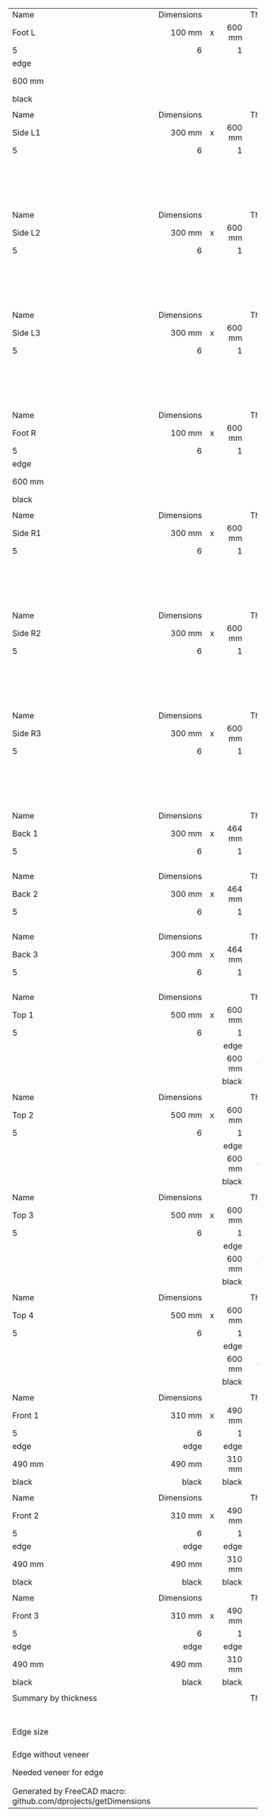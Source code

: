 |   |   |   |   |   |   |   |
|:--|--:|--:|--:|--:|--:|--:|
|   Name   |   Dimensions   |   |   |   Thickness   |   Quantity   |   m2   |
|   Foot L   |   100 mm   |   x   |   600 mm   |   18 mm   |   1   |   0.06   |
|   5   |   6   |   |   1   |   2   |   3   |   4   |
|   edge   |   |   |   |   |   edge   |   edge   |
|   600 mm   |   |   |   |   |   100 mm   |   100 mm   |
|   black   |   |   |   |   |   black   |   black   |
|   |   |   |   |   |   |   |
|   Name   |   Dimensions   |   |   |   Thickness   |   Quantity   |   m2   |
|   Side L1   |   300 mm   |   x   |   600 mm   |   18 mm   |   1   |   0.18   |
|   5   |   6   |   |   1   |   2   |   3   |   4   |
|   |   |   |   |   |   edge   |   edge   |
|   |   |   |   |   |   300 mm   |   300 mm   |
|   |   |   |   |   |   black   |   black   |
|   |   |   |   |   |   |   |
|   Name   |   Dimensions   |   |   |   Thickness   |   Quantity   |   m2   |
|   Side L2   |   300 mm   |   x   |   600 mm   |   18 mm   |   1   |   0.18   |
|   5   |   6   |   |   1   |   2   |   3   |   4   |
|   |   |   |   |   |   edge   |   edge   |
|   |   |   |   |   |   300 mm   |   300 mm   |
|   |   |   |   |   |   black   |   black   |
|   |   |   |   |   |   |   |
|   Name   |   Dimensions   |   |   |   Thickness   |   Quantity   |   m2   |
|   Side L3   |   300 mm   |   x   |   600 mm   |   18 mm   |   1   |   0.18   |
|   5   |   6   |   |   1   |   2   |   3   |   4   |
|   |   |   |   |   |   edge   |   edge   |
|   |   |   |   |   |   300 mm   |   300 mm   |
|   |   |   |   |   |   black   |   black   |
|   |   |   |   |   |   |   |
|   Name   |   Dimensions   |   |   |   Thickness   |   Quantity   |   m2   |
|   Foot R   |   100 mm   |   x   |   600 mm   |   18 mm   |   1   |   0.06   |
|   5   |   6   |   |   1   |   2   |   3   |   4   |
|   edge   |   |   |   |   |   edge   |   edge   |
|   600 mm   |   |   |   |   |   100 mm   |   100 mm   |
|   black   |   |   |   |   |   black   |   black   |
|   |   |   |   |   |   |   |
|   Name   |   Dimensions   |   |   |   Thickness   |   Quantity   |   m2   |
|   Side R1   |   300 mm   |   x   |   600 mm   |   18 mm   |   1   |   0.18   |
|   5   |   6   |   |   1   |   2   |   3   |   4   |
|   |   |   |   |   |   edge   |   edge   |
|   |   |   |   |   |   300 mm   |   300 mm   |
|   |   |   |   |   |   black   |   black   |
|   |   |   |   |   |   |   |
|   Name   |   Dimensions   |   |   |   Thickness   |   Quantity   |   m2   |
|   Side R2   |   300 mm   |   x   |   600 mm   |   18 mm   |   1   |   0.18   |
|   5   |   6   |   |   1   |   2   |   3   |   4   |
|   |   |   |   |   |   edge   |   edge   |
|   |   |   |   |   |   300 mm   |   300 mm   |
|   |   |   |   |   |   black   |   black   |
|   |   |   |   |   |   |   |
|   Name   |   Dimensions   |   |   |   Thickness   |   Quantity   |   m2   |
|   Side R3   |   300 mm   |   x   |   600 mm   |   18 mm   |   1   |   0.18   |
|   5   |   6   |   |   1   |   2   |   3   |   4   |
|   |   |   |   |   |   edge   |   edge   |
|   |   |   |   |   |   300 mm   |   300 mm   |
|   |   |   |   |   |   black   |   black   |
|   |   |   |   |   |   |   |
|   Name   |   Dimensions   |   |   |   Thickness   |   Quantity   |   m2   |
|   Back 1   |   300 mm   |   x   |   464 mm   |   18 mm   |   1   |   0.1392   |
|   5   |   6   |   |   1   |   2   |   3   |   4   |
|   |   |   |   |   |   |   |
|   |   |   |   |   |   |   |
|   |   |   |   |   |   |   |
|   |   |   |   |   |   |   |
|   Name   |   Dimensions   |   |   |   Thickness   |   Quantity   |   m2   |
|   Back 2   |   300 mm   |   x   |   464 mm   |   18 mm   |   1   |   0.1392   |
|   5   |   6   |   |   1   |   2   |   3   |   4   |
|   |   |   |   |   |   |   |
|   |   |   |   |   |   |   |
|   |   |   |   |   |   |   |
|   |   |   |   |   |   |   |
|   Name   |   Dimensions   |   |   |   Thickness   |   Quantity   |   m2   |
|   Back 3   |   300 mm   |   x   |   464 mm   |   18 mm   |   1   |   0.1392   |
|   5   |   6   |   |   1   |   2   |   3   |   4   |
|   |   |   |   |   |   |   |
|   |   |   |   |   |   |   |
|   |   |   |   |   |   |   |
|   |   |   |   |   |   |   |
|   Name   |   Dimensions   |   |   |   Thickness   |   Quantity   |   m2   |
|   Top 1   |   500 mm   |   x   |   600 mm   |   18 mm   |   1   |   0.3   |
|   5   |   6   |   |   1   |   2   |   3   |   4   |
|   |   |   |   edge   |   edge   |   edge   |   edge   |
|   |   |   |   600 mm   |   600 mm   |   500 mm   |   500 mm   |
|   |   |   |   black   |   black   |   black   |   black   |
|   |   |   |   |   |   |   |
|   Name   |   Dimensions   |   |   |   Thickness   |   Quantity   |   m2   |
|   Top 2   |   500 mm   |   x   |   600 mm   |   18 mm   |   1   |   0.3   |
|   5   |   6   |   |   1   |   2   |   3   |   4   |
|   |   |   |   edge   |   edge   |   edge   |   edge   |
|   |   |   |   600 mm   |   600 mm   |   500 mm   |   500 mm   |
|   |   |   |   black   |   black   |   black   |   black   |
|   |   |   |   |   |   |   |
|   Name   |   Dimensions   |   |   |   Thickness   |   Quantity   |   m2   |
|   Top 3   |   500 mm   |   x   |   600 mm   |   18 mm   |   1   |   0.3   |
|   5   |   6   |   |   1   |   2   |   3   |   4   |
|   |   |   |   edge   |   edge   |   edge   |   edge   |
|   |   |   |   600 mm   |   600 mm   |   500 mm   |   500 mm   |
|   |   |   |   black   |   black   |   black   |   black   |
|   |   |   |   |   |   |   |
|   Name   |   Dimensions   |   |   |   Thickness   |   Quantity   |   m2   |
|   Top 4   |   500 mm   |   x   |   600 mm   |   18 mm   |   1   |   0.3   |
|   5   |   6   |   |   1   |   2   |   3   |   4   |
|   |   |   |   edge   |   edge   |   edge   |   edge   |
|   |   |   |   600 mm   |   600 mm   |   500 mm   |   500 mm   |
|   |   |   |   black   |   black   |   black   |   black   |
|   |   |   |   |   |   |   |
|   Name   |   Dimensions   |   |   |   Thickness   |   Quantity   |   m2   |
|   Front 1   |   310 mm   |   x   |   490 mm   |   18 mm   |   1   |   0.1519   |
|   5   |   6   |   |   1   |   2   |   3   |   4   |
|   edge   |   edge   |   |   edge   |   edge   |   |   |
|   490 mm   |   490 mm   |   |   310 mm   |   310 mm   |   |   |
|   black   |   black   |   |   black   |   black   |   |   |
|   |   |   |   |   |   |   |
|   Name   |   Dimensions   |   |   |   Thickness   |   Quantity   |   m2   |
|   Front 2   |   310 mm   |   x   |   490 mm   |   18 mm   |   1   |   0.1519   |
|   5   |   6   |   |   1   |   2   |   3   |   4   |
|   edge   |   edge   |   |   edge   |   edge   |   |   |
|   490 mm   |   490 mm   |   |   310 mm   |   310 mm   |   |   |
|   black   |   black   |   |   black   |   black   |   |   |
|   |   |   |   |   |   |   |
|   Name   |   Dimensions   |   |   |   Thickness   |   Quantity   |   m2   |
|   Front 3   |   310 mm   |   x   |   490 mm   |   18 mm   |   1   |   0.1519   |
|   5   |   6   |   |   1   |   2   |   3   |   4   |
|   edge   |   edge   |   |   edge   |   edge   |   |   |
|   490 mm   |   490 mm   |   |   310 mm   |   310 mm   |   |   |
|   black   |   black   |   |   black   |   black   |   |   |
|   |   |   |   |   |   |   |
|   Summary by thickness   |   |   |   |   Thickness   |   Quantity   |   m2   |
|   |   |   |   |   18 mm   |   18   |   3.2733   |
|   |   |   |   |   |   |   |
|   Edge size   |   |   |   |   |   |   31.784 m   |
|   Edge without veneer   |   |   |   |   |   |   12.984 m   |
|   Needed veneer for edge   |   |   |   |   |   |   18.8 m   |
|   |   |   |   |   |   |   |
|   |   |   |   |   |   |   |
|   Generated by FreeCAD macro: github.com/dprojects/getDimensions   |   |   |   |   |   |   |
